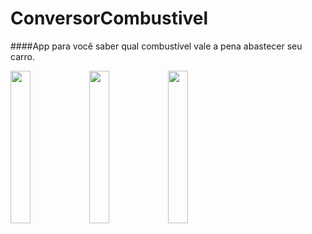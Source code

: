 # ConversorCombustivel

####App para você saber qual combustível vale a pena abastecer seu carro.

<img src="https://user-images.githubusercontent.com/72177982/120407743-2318d100-c324-11eb-99ec-ac46a0319fa6.jpg" width="25%"><img src="https://user-images.githubusercontent.com/72177982/120407742-22803a80-c324-11eb-9b38-6df509e63647.jpg" width="25%"><img src="https://user-images.githubusercontent.com/72177982/120407744-23b16780-c324-11eb-9de6-ef31ee865458.jpg" width="25%">
